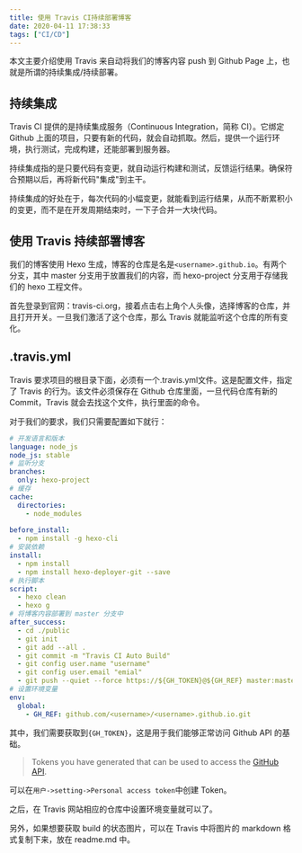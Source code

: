 ```yaml
---
title: 使用 Travis CI持续部署博客
date: 2020-04-11 17:38:33
tags: ["CI/CD"]
---
```


本文主要介绍使用 Travis 来自动将我们的博客内容 push 到 Github Page 上，也就是所谓的持续集成/持续部署。

<!-- More -->

## 持续集成

Travis CI 提供的是持续集成服务（Continuous Integration，简称 CI）。它绑定 Github 上面的项目，只要有新的代码，就会自动抓取。然后，提供一个运行环境，执行测试，完成构建，还能部署到服务器。

持续集成指的是只要代码有变更，就自动运行构建和测试，反馈运行结果。确保符合预期以后，再将新代码"集成"到主干。

持续集成的好处在于，每次代码的小幅变更，就能看到运行结果，从而不断累积小的变更，而不是在开发周期结束时，一下子合并一大块代码。

## 使用 Travis 持续部署博客

我们的博客使用 Hexo 生成，博客的仓库是名是`<username>.github.io`。有两个分支，其中 master 分支用于放置我们的内容，而 hexo-project 分支用于存储我们的 hexo 工程文件。

首先登录到官网：travis-ci.org，接着点击右上角个人头像，选择博客的仓库，并且打开开关。一旦我们激活了这个仓库，那么 Travis 就能监听这个仓库的所有变化。

## .travis.yml

Travis 要求项目的根目录下面，必须有一个.travis.yml文件。这是配置文件，指定了 Travis 的行为。该文件必须保存在 Github 仓库里面，一旦代码仓库有新的 Commit，Travis 就会去找这个文件，执行里面的命令。

对于我们的要求，我们只需要配置如下就行：

```yaml
# 开发语言和版本
language: node_js
node_js: stable
# 监听分支
branches:
  only: hexo-project
# 缓存  
cache: 
  directories:
    - node_modules
    
before_install:
  - npm install -g hexo-cli
# 安装依赖  
install: 
  - npm install
  - npm install hexo-deployer-git --save
# 执行脚本  
script:
  - hexo clean
  - hexo g
# 将博客内容部署到 master 分支中
after_success:
  - cd ./public
  - git init
  - git add --all .
  - git commit -m "Travis CI Auto Build"
  - git config user.name "username"
  - git config user.email "emial"
  - git push --quiet --force https://${GH_TOKEN}@${GH_REF} master:master
# 设置环境变量  
env:
  global:
    - GH_REF: github.com/<username>/<username>.github.io.git
```

其中，我们需要获取到`{GH_TOKEN}`，这是用于我们能够正常访问 Github API 的基础。

> Tokens you have generated that can be used to access the [GitHub API](https://developer.github.com/).

可以在`用户->setting->Personal access token`中创建 Token。

之后，在 Travis 网站相应的仓库中设置环境变量就可以了。

另外，如果想要获取 build 的状态图片，可以在 Travis 中将图片的 markdown 格式复制下来，放在 readme.md 中。